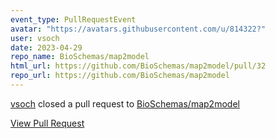 ```yaml
---
event_type: PullRequestEvent
avatar: "https://avatars.githubusercontent.com/u/814322?"
user: vsoch
date: 2023-04-29
repo_name: BioSchemas/map2model
html_url: https://github.com/BioSchemas/map2model/pull/32
repo_url: https://github.com/BioSchemas/map2model
---
```


<a href='https://github.com/vsoch' target='_blank'>vsoch</a> closed a pull request to <a href='https://github.com/BioSchemas/map2model' target='_blank'>BioSchemas/map2model</a>

<a href='https://github.com/BioSchemas/map2model/pull/32' target='_blank'>View Pull Request</a>